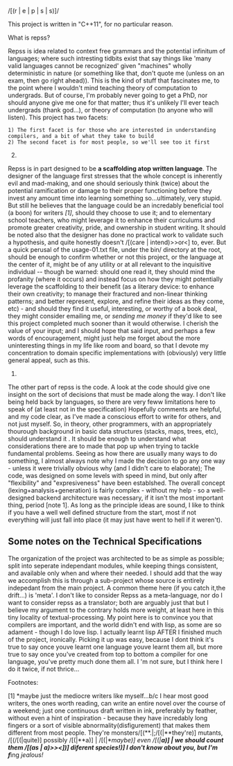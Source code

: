 /[(r | e | p | s | s)]/

This project is written in "C++11", for no particular reason.

What is repss?

  Repss is idea related to context free grammars and the potential infinitum of languages; where such intresting tidbits
  exist that say things like 'many valid languages cannot be recognized' given "machines" wholly deterministic in nature
  (or something like that, don't quote me (unless on an exam, then go right ahead)). This is the kind of stuff that fascinates me,
  to the point where I wouldn't mind teaching theory of computation to undergrads. But of course, I'm probably never going
  to get a PhD, nor should anyone give me one for that matter; thus it's unlikely I'll ever teach undergrads (thank god...),
  or theory of computation (to anyone who will listen). This project has two facets: 

    1) The first facet is for those who are interested in understanding compilers, and a bit of what they take to build
    2) The second facet is for most people, so we'll see too it first
    

  2)
  Repss is in part designed to be **a scaffolding atop written language**. The designer of the language first stresses
  that the whole concept is inherently evil and mad-making, and one should seriously think (twice) about the potential ramification
  or damage to their proper functioning before they invest any amount time into learning something so...ultimately, very stupid.
  But still he believes that the language could be an incredably beneficial tool (a boon) for writers *[1]*, should they choose to use it;
  and to elementary school teachers, who might leverage it to enhance their curriculums and promote greater creativity, pride, and ownership
  in student writing. It should be noted also that the designer has done no practical work to validate such a hypothesis, and quite
  honestly doesn't /[(care | intend)>>or<] to, ever. But a quick perusal of the usage-01.txt file, under the bin/ directory at
  the root, should be enough to confirm whether or not this project, or the language at the center of it, might be of any utility or
  at all relevant to the inquisitive individual -- though be warned: should one read it, they should mind the profanity (where it occurs)
  and instead focus on how they might potentially leverage the scaffolding to their benefit (as a literary device: to enhance their own creativity;
  to manage their fractured and non-linear thinking patterns; and better represent, explore, and refine their ideas as they come, etc) - and
  should they find it useful, interesting, or worthy of a book deal, they might consider emailing me, or *sending me money* if they'd 
  like to see this project completed much sooner than it would otherwise. I cherish the value of your input; and I should hope that said input, and
  perhaps a few words of encouragement, might just help me forget about the more uninteresting things in my life like room and board, so that I
  devote my concentration to domain specific implementations with (obviously) very little general appeal, such as this.

  
  1)
  The other part of repss is the code. A look at the code should give one insight on the sort of decisions that
  must be made along the way. I don't like being held back by languages, so there are very feww limitations here
  to speak of (at least not in the specification)
  Hopefully comments are helpful, and my code clear, as I've made a conscious effort to write for others, and not
  just myself. So, in theory, other programmers, with an appropriately thourough background in basic data structures
  (stacks, maps, trees, etc), should understand it . It should be enough to understand what considerations there are to
  made that pop up when trying to tackle fundamental problems. Seeing as how there are usually many ways to
  do something, I almost always note why I made the decision to go any one way - unless it were trivially obvious why (and I didn't care to elaborate);
  The code, was designed on some levels with speed in mind, but only after "flexibility" and "expresiveness" have been
  establshed. The overall concept (lexing+analysis+generation) is fairly complex - without my help - so a well-designed
  backend architecture was necessary, if it isn't the most important thing, period [note 1]. As long as the principle ideas
  are sound, I like to think if you have a well well defined structure from the start, most if not everything will just fall
  into place (it may just have went to hell if it weren't). 
  
  Some notes on the Technical Specifications
  ------------------------------------------
  The organization of the project was architected to be as simple as possible; split into seperate independant modules,
  while keeping things consistent, and available only when and where their needed. I should add that the way we accomplish
  this is through a sub-project whose source is entirely indepedant from the main project. A common theme here (if you catch it,the drift...)
  is 'meta'. I don't like to consider Repss as a meta-language, nor do I want to consider repss as a translator; both are arguably just that
  but I believe my argument to the contrary holds more weight, at least here in this tiny locality of textual-processing. My point here is to
  convince you that compilers are important, and the world didn't end with lisp, as some are so adament - though I do love lisp.
  I actually learnt lisp AFTER I finished much of the project, ironically. Picking it up was easy, because I dont think it's true
  to say once youve learnt one language youve learnt them all, but more true to say once you've created from top to bottom a compiler
  for one language, you've pretty much done them all. I 'm not sure, but I think here I do it twice, if not thrice...
  





Footnotes:

[1] *maybe just the mediocre writers like myself...b/c I hear most good writers, the ones worth reading, can write an entire
   novel over the course of a weekend; just one continuous draft written in ink, preferably by feather, without even a hint
   of inspiration - because they have incredably long fingers or a sort of visible abnormality(disfigurement) that makes 
   them different from most people. They're monsters/[(**.|;/[(|**they're)] mutants, /[(/[(|quite)] possibly /[(|**a)] 
   | /[(|**maybe)] even /[(|**a)] | we should count them /[(as | a)>><])] diferent species!)]  I don't know about you, but I'm f***ing *jealous!*




